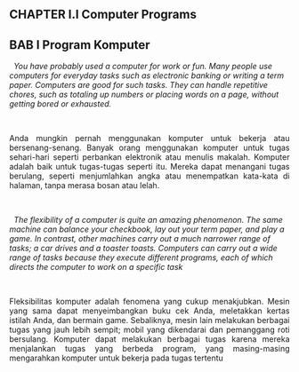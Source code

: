 ## CHAPTER I.I  Computer Programs
## BAB I Program Komputer

<p>&nbsp
<i align="justify">You have probably used a computer for work or fun. Many people use computers for everyday tasks such as electronic banking or writing a term paper. Computers are good for such tasks. They can handle repetitive chores, such as totaling up numbers or placing words on a page, without getting bored or exhausted.</i>

<p>&nbsp
<p align="justify">
Anda mungkin pernah menggunakan komputer untuk bekerja atau bersenang-senang. Banyak orang menggunakan komputer untuk 
tugas sehari-hari seperti perbankan elektronik atau menulis makalah. Komputer adalah 
baik untuk tugas-tugas seperti itu. Mereka dapat menangani tugas berulang, seperti menjumlahkan angka 
atau menempatkan kata-kata di halaman, tanpa merasa bosan atau lelah.</P>

<p>&nbsp
<p>&nbsp
<i align="justify">The flexibility of a computer is quite an amazing phenomenon. The same machine 
can balance your checkbook, lay out your term paper, and play a game. In contrast, 
other machines carry out a much narrower range of tasks; a car drives and a toaster 
toasts. Computers can carry out a wide range of tasks because they execute different 
programs, each of which directs the computer to work on a specific task</i>

<p>&nbsp
<p align="justify">Fleksibilitas komputer adalah fenomena yang cukup menakjubkan. Mesin yang sama 
dapat menyeimbangkan buku cek Anda, meletakkan kertas istilah Anda, dan bermain game. Sebaliknya, 
mesin lain melakukan berbagai tugas yang jauh lebih sempit; mobil yang dikendarai dan pemanggang roti 
bersulang. Komputer dapat melakukan berbagai tugas karena mereka menjalankan tugas yang berbeda 
program, yang masing-masing mengarahkan komputer untuk bekerja pada tugas tertentu</P>


